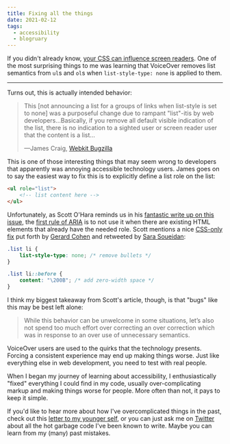 ```yaml
---
title: Fixing all the things
date: 2021-02-12
tags: 
  - accessibility
  - blogruary
---
```


If you didn't already know, [your CSS can influence screen readers](https://benmyers.dev/blog/css-can-influence-screenreaders/). One of the most surprising things to me was learning that VoiceOver removes list semantics from `ul`s and `ol`s when `list-style-type: none` is applied to them.

---

Turns out, this is actually intended behavior:

> This [not announcing a list for a groups of links when list-style is set to none] was a purposeful change due to rampant "list"-itis by web developers…Basically, if you remove all default visible indication of the list, there is no indication to a sighted user or screen reader user that the content is a list…
>
>—James Craig, [Webkit Bugzilla](https://bugs.webkit.org/show_bug.cgi?id=170179#c1)

This is one of those interesting things that may seem wrong to developers that apparently was annoying accessible technology users. James goes on to say the easiest way to fix this is to explicitly define a list role on the list:

```html
<ul role="list">
	<!-- list content here -->
</ul>
```

Unfortunately, as Scott O'Hara reminds us in his [fantastic write up on this issue](https://www.scottohara.me/blog/2019/01/12/lists-and-safari.html), the [first rule of ARIA](https://www.w3.org/TR/using-aria/#rule1) is to not use it when there are existing HTML elements that already have the needed role. Scott mentions a nice [CSS-only fix](https://gerardkcohen.me/writing/2017/voiceover-list-style-type.html) put forth by [Gerard Cohen](https://gerardkcohen.me/index.html) and retweeted by [Sara Soueidan](https://www.sarasoueidan.com):

```css
.list li {
	list-style-type: none; /* remove bullets */
}

.list li::before {
	content: "\200B"; /* add zero-width space */
}
```

I think my biggest takeaway from Scott's article, though, is that "bugs" like this may be best left alone:

> While this behavior can be unwelcome in some situations, let’s also not spend too much effort over correcting an over correction which was in response to an over use of unnecessary semantics.

VoiceOver users are used to the quirks that the technology presents. Forcing a consistent experience may end up making things worse. Just like everything else in web development, you need to test with real people.

When I began my journey of learning about accessibility, I enthusiastically "fixed" everything I could find in my code, usually over-complicating markup and making things worse for people. More often than not, it pays to keep it simple.

If you'd like to hear more about how I've overcomplicated things in the past, check out this [letter to my younger self](https://www.falldowngoboone.com/blog/notes-to-my-younger-self-regarding-accessibility/), or you can just ask me on [Twitter](https://twitter.com/therealboone) about all the hot garbage code I've been known to write. Maybe you can learn from my (many) past mistakes.